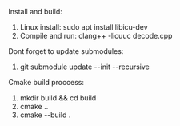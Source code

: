 Install and build:

1. Linux install: sudo apt install libicu-dev
2. Compile and run: clang++ -licuuc decode.cpp

Dont forget to update submodules:
1. git submodule update --init --recursive

Cmake build proccess:

1. mkdir build && cd build
2. cmake ..
3. cmake --build .